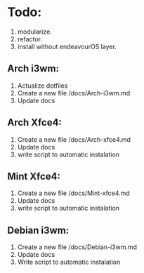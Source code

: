 # Todo:

1. modularize.
3. refactor.
4. install without endeavourOS layer.

## Arch i3wm:
1. Actualize dotfiles  
2. Create a new file /docs/Arch-i3wm.md
3. Update docs
    
## Arch Xfce4:
1. Create a new file /docs/Arch-xfce4.md
2. Update docs
3. write script to automatic instalation

## Mint Xfce4: 
1. Create a new file /docs/Mint-xfce4.md
2. Update docs
3. write script to automatic instalation

## Debian i3wm: 
1. Create a new file /docs/Debian-i3wm.md
2. Update docs
3. Write script to automatic instalation
